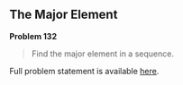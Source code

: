 The Major Element
-----------------

**Problem 132**

> Find the major element in a sequence.

Full problem statement is available [here][mirror].

[mirror]: https://github.com/rdtsc/codeeval-problem-statements/tree/master/easy/132-the-major-element/
          "View Problem Statement Mirror"
